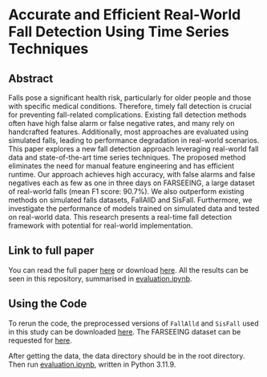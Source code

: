 # Accurate and Efficient Real-World Fall Detection Using Time Series Techniques

## Abstract

Falls pose a significant health risk, particularly for older people and those with specific medical conditions. Therefore, timely fall detection is crucial for preventing fall-related complications. Existing fall detection methods often have high false alarm or false negative rates, and many rely on handcrafted features. Additionally, most approaches are evaluated using simulated falls, leading to performance degradation in real-world scenarios. This paper explores a new fall detection approach leveraging real-world fall data and state-of-the-art time series techniques. The proposed method eliminates the need for manual feature engineering and has efficient runtime. Our approach achieves high accuracy, with false alarms and false negatives each as few as one in three days on FARSEEING, a large dataset of real-world falls (mean F1 score: 90.7%). We also outperform existing methods on simulated falls datasets, FallAllD and SisFall. Furthermore, we investigate the performance of models trained on simulated data and tested on real-world data. This research presents a real-time fall detection framework with potential for real-world implementation.

## Link to full paper
You can read the full paper [here](https://www.researchgate.net/publication/382940726_Accurate_and_Efficient_Real-World_Fall_Detection_Using_Time_Series_Techniques) or download [here](paper/Accurate%20and%20Efficient%20Fall%20Detection%20Using%20Time%20Series%20Techniques.pdf). All the results can be seen in this repository, summarised in [evaluation.ipynb](evaluation.ipynb).

## Using the Code

To rerun the code, the preprocessed versions of `FallAlld` and `SisFall` used in this study can be downloaded [here](https://drive.google.com/file/d/1ysbgiGd0jDDtkTGu2HYJGiSEUawLJt8b/view?usp=sharing). The FARSEEING dataset can be requested for [here](https://farseeingresearch.eu/the-farseeing-real-world-fall-repository-a-large-scale-collaborative-database-to-collect-and-share-sensor-signals-from-real-world-falls/).

After getting the data, the data directory should be in the root directory. Then run [evaluation.ipynb](evaluation.ipynb), written in Python 3.11.9.